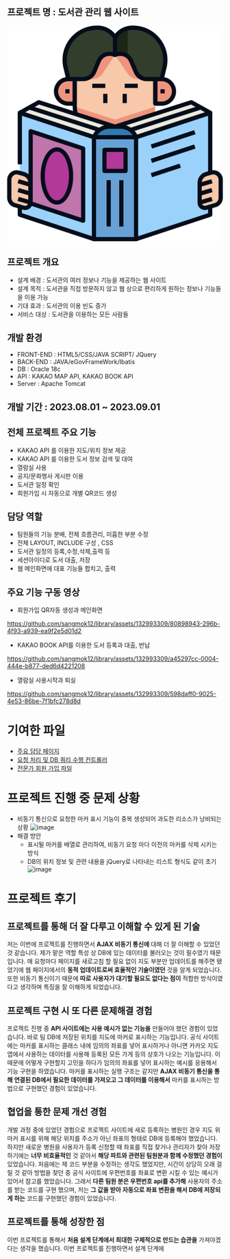 ## 프로젝트 명 : 도서관 관리 웹 사이트
![image](webapp/icon/열람실.png)


## 프로젝트 개요
* 설계 배경 : 도서관의 여러 정보나 기능을 제공하는 웹 사이트
* 설계 목적 : 도서관을 직접 방문하지 않고 웹 상으로 편리하게 원하는 정보나 기능들을 이용 가능
* 기대 효과 : 도서관의 이용 빈도 증가
* 서비스 대상 : 도서관을 이용하는 모든 사람들

## 개발 환경
* FRONT-END : HTML5/CSS/JAVA SCRIPT/ JQuery
* BACK-END : JAVA/eGovFrameWork/Ibatis
* DB : Oracle 18c
* API : KAKAO MAP API, KAKAO BOOK API
* Server : Apache Tomcat

## 개발 기간 : 2023.08.01 ~ 2023.09.01


## 전체 프로젝트 주요 기능
* KAKAO API 를 이용한 지도/위치 정보 제공
* KAKAO API 를 이용한 도서 정보 검색 및 대여
* 열람실 사용
* 공지/문화행사 게시판 이용
* 도서관 일정 확인
* 회원가입 시 자동으로 개별 QR코드 생성

## 담당 역할 
* 팀원들의 기능 분배, 전체 흐름관리, 미흡한 부분 수정
* 전체 LAYOUT, INCLUDE 구성 , CSS
* 도서관 일정의 등록,수정,삭제,출력 등
* 세션아이디로 도서 대출, 저장
* 웹 메인화면에 대표 기능들 합치고, 출력

## 주요 기능 구동 영상
* 회원가입 QR자동 생성과 메인화면


https://github.com/sangmok12/library/assets/132993309/80898943-296b-4f93-a939-ea9f2e5d01d2
* KAKAO BOOK API를 이용한 도서 등록과 대출, 반납


https://github.com/sangmok12/library/assets/132993309/a45297cc-0004-444e-b877-ded6d4221208
* 열람실 사용시작과 퇴실


https://github.com/sangmok12/library/assets/132993309/598daff0-9025-4e53-86be-7f1bfc278d8d









# 기여한 파일
* [주요 담당 페이지](https://github.com/DJSon2/im-ground-repository/blob/main/api/mapApi.html)
* [요청 처리 및 DB 쿼리 수행 컨트롤러](https://github.com/DJSon2/im-ground-repository/blob/main/MapApiController.java)
* [전문가 회원 가입 파일](https://github.com/DJSon2/im-ground-repository/blob/main/regist/regist-promember.html)

# 프로젝트 진행 중 문제 상황
* 비동기 통신으로 요청한 마커 표시 기능이 중복 생성되어 과도한 리소스가 낭비되는 상황
![image](https://github.com/DJSon2/im-ground-repository/assets/124123956/056d6eae-5393-4666-9d43-416797f5cffd)
* 해결 방안
  * 표시될 마커를 배열로 관리하여, 비동기 요청 마다 이전의 마커를 삭제 시키는 방식
  * DB의 위치 정보 및 관련 내용을 jQuery로 나타내는 리스트 형식도 같이 초기
![image](https://github.com/DJSon2/im-ground-repository/assets/124123956/025c265b-4b8c-4781-a1ff-ec95d691844f)


# 프로젝트 후기
## 프로젝트를 통해 더 잘 다루고 이해할 수 있게 된 기술
저는 이번에 프로젝트를 진행하면서 __AJAX 비동기 통신에__ 대해 더 잘 이해할 수 있었던 것 같습니다. 제가 맡은 역할 특성 상 DB에 있는 데이터를 불러오는 것이 필수였기 때문입니다. 매 요청마다 페이지를 새로고침 할 필요 없이 지도 부분만 업데이트를 해주면 됐었기에 웹 페이지에서의 __동적 업데이트로써 효율적인 기술이였던__ 것을 알게 되었습니다. 또한 비동기 통신이기 때문에 __따로 사용자가 대기할 필요도 없다는 점이__ 적합한 방식이였다고 생각하며 특징을 잘 이해하게 되었습니다.

## 프로젝트 구현 시 또 다른 문제해결 경험
프로젝트 진행 중 __API 사이트에는 사용 예시가 없는 기능을__ 만들어야 했던 경험이 있었습니다. 바로 팀 DB에 저장된 위치를 지도에 마커로 표시하는 기능입니다. 공식 사이트에는 마커를 표시하는 클래스 내에 임의의 좌표를 넣어 표시하거나 아니면 카카오 지도 앱에서 사용하는 데이터를 사용해 등록된 모든 가게 등의 상호가 나오는 기능입니다. 이 때문에 어떻게 구현할지 고민을 하다가 임의의 좌표를 넣어 표시하는 예시를 응용해서 기능 구현을 하였습니다. 마커를 표시하는 실행 구조는 같지만 __AJAX 비동기 통신을 통해 연결된 DB에서 필요한 데이터를 가져오고 그 데이터를 이용해서__ 마커를 표시하는 방법으로 구현했던 경험이 있었습니다.

## 협업을 통한 문제 개선 경험
개발 과정 중에 있었던 경험으로 프로젝트 사이트에 새로 등록하는 병원인 경우 지도 위 마커 표시를 위해 해당 위치를 주소가 아닌 좌표의 형태로 DB에 등록해야 했었습니다. 하지만 새로운 병원을 사용자가 등록 신청할 때 좌표를 직접 찾거나 관리자가 찾아 저장하기에는 __너무 비효율적인__ 것 같아서 __해당 파트와 관련된 팀원분과 함께 수정했던 경험이__ 있었습니다. 처음에는 제 코드 부분을 수정하는 생각도 했었지만, 시간이 상당히 오래 걸릴 것 같아 방법을 찾던 중 공식 사이트에 우편번호를 좌표로 변환 시킬 수 있는 예시가 있어서 참고를 했었습니다. 그래서 __다른 팀원 분은 우편번호 api를 추가해__ 사용자의 주소를 받는 코드를 구현 했으며, 저는 __그 값을 받아 자동으로 좌표 변환을 해서 DB에 저장되게 하는__ 코드를 구현했던 경험이 있었습니다.

## 프로젝트를 통해 성장한 점
이번 프로젝트를 통해서 __처음 설계 단계에서 최대한 구체적으로 만드는 습관을__ 가져야겠다는 생각을 했습니다. 이번 프로젝트를 진행하면서 설계 단계에

